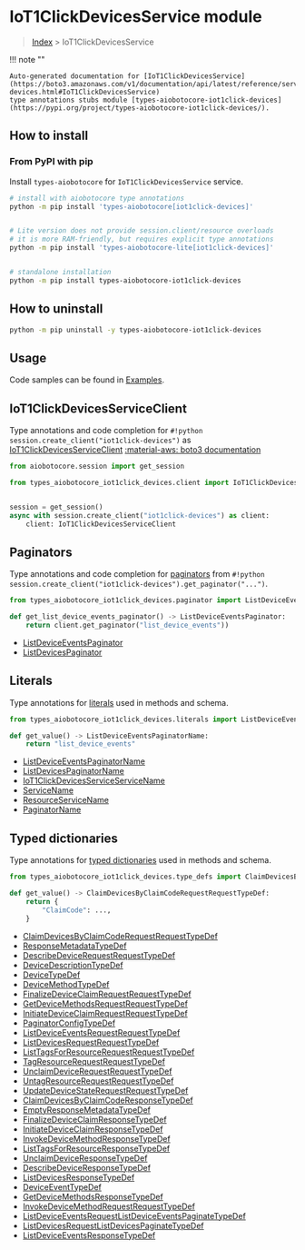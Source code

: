 # IoT1ClickDevicesService module

> [Index](../README.md) > IoT1ClickDevicesService


!!! note ""

    Auto-generated documentation for [IoT1ClickDevicesService](https://boto3.amazonaws.com/v1/documentation/api/latest/reference/services/iot1click-devices.html#IoT1ClickDevicesService)
    type annotations stubs module [types-aiobotocore-iot1click-devices](https://pypi.org/project/types-aiobotocore-iot1click-devices/).

## How to install



### From PyPI with pip

Install `types-aiobotocore` for `IoT1ClickDevicesService` service.

```bash
# install with aiobotocore type annotations
python -m pip install 'types-aiobotocore[iot1click-devices]'


# Lite version does not provide session.client/resource overloads
# it is more RAM-friendly, but requires explicit type annotations
python -m pip install 'types-aiobotocore-lite[iot1click-devices]'


# standalone installation
python -m pip install types-aiobotocore-iot1click-devices
```



## How to uninstall

```bash
python -m pip uninstall -y types-aiobotocore-iot1click-devices
```

## Usage

Code samples can be found in [Examples](./usage.md).

## IoT1ClickDevicesServiceClient

Type annotations and code completion for  `#!python session.create_client("iot1click-devices")` as [IoT1ClickDevicesServiceClient](./client.md)
[:material-aws: boto3 documentation](https://boto3.amazonaws.com/v1/documentation/api/latest/reference/services/iot1click-devices.html#IoT1ClickDevicesService.Client)

```python title="Usage example"
from aiobotocore.session import get_session

from types_aiobotocore_iot1click_devices.client import IoT1ClickDevicesServiceClient


session = get_session()
async with session.create_client("iot1click-devices") as client:
    client: IoT1ClickDevicesServiceClient
```


## Paginators

Type annotations and code completion for
[paginators](./paginators.md)
from `#!python session.create_client("iot1click-devices").get_paginator("...")`.

```python title="Usage example"
from types_aiobotocore_iot1click_devices.paginator import ListDeviceEventsPaginator

def get_list_device_events_paginator() -> ListDeviceEventsPaginator:
    return client.get_paginator("list_device_events"))
```

- [ListDeviceEventsPaginator](./paginators.md#listdeviceeventspaginator)
- [ListDevicesPaginator](./paginators.md#listdevicespaginator)








## Literals

Type annotations for [literals](./literals.md) used in methods and schema.

```python title="Usage example"
from types_aiobotocore_iot1click_devices.literals import ListDeviceEventsPaginatorName

def get_value() -> ListDeviceEventsPaginatorName:
    return "list_device_events"
```

- [ListDeviceEventsPaginatorName](./literals.md#listdeviceeventspaginatorname)
- [ListDevicesPaginatorName](./literals.md#listdevicespaginatorname)
- [IoT1ClickDevicesServiceServiceName](./literals.md#iot1clickdevicesserviceservicename)
- [ServiceName](./literals.md#servicename)
- [ResourceServiceName](./literals.md#resourceservicename)
- [PaginatorName](./literals.md#paginatorname)




## Typed dictionaries

Type annotations for [typed dictionaries](./type_defs.md) used in methods and schema.

```python title="Usage example"
from types_aiobotocore_iot1click_devices.type_defs import ClaimDevicesByClaimCodeRequestRequestTypeDef

def get_value() -> ClaimDevicesByClaimCodeRequestRequestTypeDef:
    return {
        "ClaimCode": ...,
    }
```

- [ClaimDevicesByClaimCodeRequestRequestTypeDef](./type_defs.md#claimdevicesbyclaimcoderequestrequesttypedef)
- [ResponseMetadataTypeDef](./type_defs.md#responsemetadatatypedef)
- [DescribeDeviceRequestRequestTypeDef](./type_defs.md#describedevicerequestrequesttypedef)
- [DeviceDescriptionTypeDef](./type_defs.md#devicedescriptiontypedef)
- [DeviceTypeDef](./type_defs.md#devicetypedef)
- [DeviceMethodTypeDef](./type_defs.md#devicemethodtypedef)
- [FinalizeDeviceClaimRequestRequestTypeDef](./type_defs.md#finalizedeviceclaimrequestrequesttypedef)
- [GetDeviceMethodsRequestRequestTypeDef](./type_defs.md#getdevicemethodsrequestrequesttypedef)
- [InitiateDeviceClaimRequestRequestTypeDef](./type_defs.md#initiatedeviceclaimrequestrequesttypedef)
- [PaginatorConfigTypeDef](./type_defs.md#paginatorconfigtypedef)
- [ListDeviceEventsRequestRequestTypeDef](./type_defs.md#listdeviceeventsrequestrequesttypedef)
- [ListDevicesRequestRequestTypeDef](./type_defs.md#listdevicesrequestrequesttypedef)
- [ListTagsForResourceRequestRequestTypeDef](./type_defs.md#listtagsforresourcerequestrequesttypedef)
- [TagResourceRequestRequestTypeDef](./type_defs.md#tagresourcerequestrequesttypedef)
- [UnclaimDeviceRequestRequestTypeDef](./type_defs.md#unclaimdevicerequestrequesttypedef)
- [UntagResourceRequestRequestTypeDef](./type_defs.md#untagresourcerequestrequesttypedef)
- [UpdateDeviceStateRequestRequestTypeDef](./type_defs.md#updatedevicestaterequestrequesttypedef)
- [ClaimDevicesByClaimCodeResponseTypeDef](./type_defs.md#claimdevicesbyclaimcoderesponsetypedef)
- [EmptyResponseMetadataTypeDef](./type_defs.md#emptyresponsemetadatatypedef)
- [FinalizeDeviceClaimResponseTypeDef](./type_defs.md#finalizedeviceclaimresponsetypedef)
- [InitiateDeviceClaimResponseTypeDef](./type_defs.md#initiatedeviceclaimresponsetypedef)
- [InvokeDeviceMethodResponseTypeDef](./type_defs.md#invokedevicemethodresponsetypedef)
- [ListTagsForResourceResponseTypeDef](./type_defs.md#listtagsforresourceresponsetypedef)
- [UnclaimDeviceResponseTypeDef](./type_defs.md#unclaimdeviceresponsetypedef)
- [DescribeDeviceResponseTypeDef](./type_defs.md#describedeviceresponsetypedef)
- [ListDevicesResponseTypeDef](./type_defs.md#listdevicesresponsetypedef)
- [DeviceEventTypeDef](./type_defs.md#deviceeventtypedef)
- [GetDeviceMethodsResponseTypeDef](./type_defs.md#getdevicemethodsresponsetypedef)
- [InvokeDeviceMethodRequestRequestTypeDef](./type_defs.md#invokedevicemethodrequestrequesttypedef)
- [ListDeviceEventsRequestListDeviceEventsPaginateTypeDef](./type_defs.md#listdeviceeventsrequestlistdeviceeventspaginatetypedef)
- [ListDevicesRequestListDevicesPaginateTypeDef](./type_defs.md#listdevicesrequestlistdevicespaginatetypedef)
- [ListDeviceEventsResponseTypeDef](./type_defs.md#listdeviceeventsresponsetypedef)

